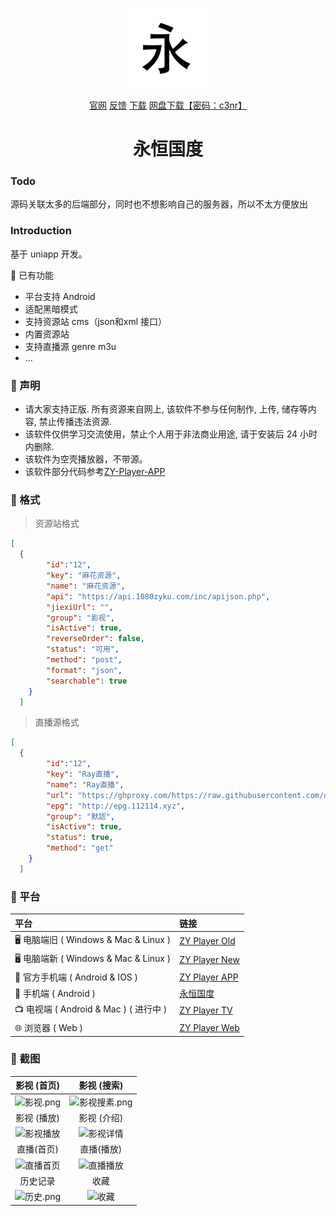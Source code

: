 <p align="center">
<img width="128" src="https://raw.githubusercontent.com/qallen028/ZyPlayer/main/logo.png" >
</p>
<p align="center">
<a href="http://zyplayer.fun/" target="_blank">官网</a>
<a href="https://github.com/qallen028/ZyPlayer/issues" target="_blank">反馈</a>
<a href="https://github.com/qallen028/ZyPlayer/releases" target="_blank">下载</a>
<a href="https://wwza.lanzouo.com/b04duy3xi" target="_blank">网盘下载【密码：c3nr】</a>
</p>

<h1 align="center">永恒国度</h1>

### Todo

源码关联太多的后端部分，同时也不想影响自己的服务器，所以不太方便放出

### Introduction

基于 uniapp 开发。

🎨 已有功能

- 平台支持 Android
- 适配黑暗模式
- 支持资源站 cms（json和xml 接口）
- 内置资源站
- 支持直播源 genre m3u 
- ...

### 🌴 声明

- 请大家支持正版. 所有资源来自网上, 该软件不参与任何制作, 上传, 储存等内容, 禁止传播违法资源.
- 该软件仅供学习交流使用，禁止个人用于非法商业用途, 请于安装后 24 小时内删除.
- 该软件为空壳播放器，不带源。
- 该软件部分代码参考[ZY-Player-APP](https://github.com/cuiocean/ZY-Player-APP)

### 🧤 格式

> 资源站格式
```json
[
  {
        "id":"12",
        "key": "麻花资源",
        "name": "麻花资源",
        "api": "https://api.1080zyku.com/inc/apijson.php",
        "jiexiUrl": "",
        "group": "影视",
        "isActive": true,
        "reverseOrder": false,
        "status": "可用",
        "method": "post",
        "format": "json",
        "searchable": true
    }
  ]
```
> 直播源格式
```json
[
  {
        "id":"12",
        "key": "Ray直播",
        "name": "Ray直播",
        "url": "https://ghproxy.com/https://raw.githubusercontent.com/dxawi/0/main/tvlive.txt",
        "epg": "http://epg.112114.xyz",
        "group": "默認",
        "isActive": true,
        "status": true,
        "method": "get"
    }
  ]
```

### 🎠 平台

| 平台                                   | 链接                                                        |
| :------------------------------------- | :---------------------------------------------------------- |
| 🖥️ 电脑端旧 ( Windows & Mac & Linux )  | [ZY Player Old](https://github.com/Hunlongyu/ZY-Player)     |
| 🖥️ 电脑端新 ( Windows & Mac & Linux )  | [ZY Player New](https://github.com/Hiram-Wong/ZyPlayer)     |
| 📱 官方手机端 ( Android & IOS )            | [ZY Player APP](https://github.com/Hunlongyu/ZY-Player-APP) |
| 📱 手机端 ( Android )            | [永恒国度](https://github.com/qallen028/ZyPlayer) |
| 📺 电视端 ( Android & Mac ) ( 进行中 ) | [ZY Player TV](https://github.com/cuiocean/ZY-Player-TV)    |
| 🌐 浏览器 ( Web )                      | [ZY Player Web](https://github.com/Hunlongyu/ZY-Player-Web) |

### 🎨 截图

|                           影视 (首页)                           |                             影视 (搜索)                             |
| :-------------------------------------------------------------: | :-----------------------------------------------------------------: |
| ![影视.png](https://ghproxy.com/https://raw.githubusercontent.com/qallen028/ZyPlayer/main/Screenshot_20230505-163836.png) | ![影视搜素.png](https://ghproxy.com/https://raw.githubusercontent.com/qallen028/ZyPlayer/main/Screenshot_20230505-163909.png) |
|                           影视 (播放)                           |                             影视 (介绍)                             |
| ![影视播放](https://ghproxy.com/https://raw.githubusercontent.com/qallen028/ZyPlayer/main/Screenshot_20230505-163855.png) |   ![影视详情](https://ghproxy.com/https://raw.githubusercontent.com/qallen028/ZyPlayer/main/Screenshot_20230505-163843.png)   |
|                          直播(首页)                           |                                直播(播放)                            |
|  ![直播首页](https://ghproxy.com/https://raw.githubusercontent.com/qallen028/ZyPlayer/main/Screenshot_20230517-112725.png) |  ![直播播放](https://ghproxy.com/https://raw.githubusercontent.com/qallen028/ZyPlayer/main/Screenshot_20230517-112957.png)   |
|                            历史记录                             |                                收藏                                 |
| ![历史.png](https://ghproxy.com/https://raw.githubusercontent.com/qallen028/ZyPlayer/main/Screenshot_20230505-163953.png) |     ![收藏](https://ghproxy.com/https://raw.githubusercontent.com/qallen028/ZyPlayer/main/Screenshot_20230505-164000.png)     |
